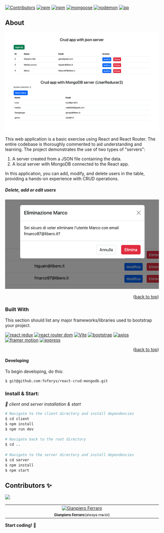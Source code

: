 
<!-- 
    https://img.shields.io/badge/npm-v10.5.0-blue?logo=npm
    Il badge che hai menzionato segue una struttura specifica definita da Shields.io per creare badge personalizzati con testo, colore e logo. Ecco una spiegazione dettagliata della struttura utilizzata per creare badge come quello per React e Vite:
    https://img.shields.io/badge/<label>-<message>-<color>?logo=<logo>
    Componenti del Badge:
Base URL:

https://img.shields.io/badge/
Label:

È il testo a sinistra del badge. Nel tuo esempio, react è il label.
Message:

È il testo a destra del badge. Nel tuo esempio, vite è il message.
Color:

È il colore di sfondo del badge. Nel tuo esempio, blue è il colore scelto.
Logo:

È il logo che appare a sinistra del badge. Nel tuo esempio, react è il logo che rappresenta React. Il parametro logo= è opzionale e può essere omesso se non si desidera un logo.
Esempio Spiegato:
Il tuo badge specifico per React e Vite ha la seguente struttura:

plaintext
Copia codice
https://img.shields.io/badge/react-vite-blue?logo=react
Label: react
Message: vite
Color: blue
Logo: react
Questo URL genera un badge con il testo "react" a sinistra, "vite" a destra, un colore di sfondo blu e il logo di React.
 -->
[![Contributors](https://img.shields.io/badge/contributors-1-46CC12)](#contributors-)
[![npm](https://img.shields.io/badge/npm-v10.5.0-5FA04E?logo=npm)](https://www.npmjs.com/)
[![npm](https://img.shields.io/badge/nodeJs-v21.7.2-5FA04E?logo=nodedotjs)](https://nodejs.org/en)
[![mongoose](https://img.shields.io/badge/mongoose-v8.4.1-880000?logo=mongoose&logoColor=880000&labelColor=515151)](https://www.npmjs.com/package/mongoose)
[![nodemon](https://img.shields.io/badge/nodemon-v3.1.3-76D04B?logo=nodemon)](https://www.npmjs.com/package/nodemon)
[![pp](https://img.shields.io/badge/Buy_me_a_coffee-3775A9?logo=paypal)](https://www.paypal.com/paypalme/foferys)

## About
![screenshot](./home.png)

This web application is a basic exercise using React and React Router. The entire codebase is thoroughly commented to aid understanding and learning. The project demonstrates the use of two types of "servers":

1. A server created from a JSON file containing the data.
2. A local server with MongoDB connected to the React app.

In this application, you can add, modify, and delete users in the table, providing a hands-on experience with CRUD operations.
##### Delete, add or edit users
![screenshot](./del.png)

<p align="right">(<a href="#-about">back to top</a>)</p>


### Built With

This section should list any major frameworks/libraries used to bootstrap your project.

[![react redux](https://img.shields.io/badge/React_Redux-20232A?style=for-the-badge&logo=redux&logoColor=61DAFB)](https://reactjs.org/)
[![react router dom](https://img.shields.io/badge/React_Router-gray?style=for-the-badge&logo=reactRouter&logoColor=CA4245)](https://reactrouter.com/en/main)
[![Vite](https://img.shields.io/badge/Vite-646CFF?style=for-the-badge&logo=vite&logoColor=white)](https://vitejs.dev/)
[![bootstrap](https://img.shields.io/badge/Bootstrap-563D7C?style=for-the-badge&logo=bootstrap&logoColor=white)](https://getbootstrap.com)
[![axios](https://img.shields.io/badge/Axios-5A29E4?style=for-the-badge&logo=axios&logoColor=white)](https://www.npmjs.com/package/axios)
[![framer motion](https://img.shields.io/badge/Framer_motion-^11.2.10-5FA04E?style=for-the-badge)](https://www.npmjs.com/package/framer-motion)
[![express](https://img.shields.io/badge/express-^4.19.2-5FA04E?style=for-the-badge)](https://www.npmjs.com/package/express)


<p align="right">(<a href="#readme-top">back to top</a>)</p>



#### Developing
To begin developing, do this:

```bash
$ git@github.com:foferys/react-crud-mongodb.git
```

### Install & Start:
_👀 client and server installation & start_
```bash
# Navigate to the client directory and install dependencies
$ cd client
$ npm install
$ npm run dev

# Navigate back to the root directory
$ cd ..

# Navigate to the server directory and install dependencies
$ cd server
$ npm install
$ npm start
```

## Contributors ✨ 
[![](https://img.shields.io/badge/contributors-1-46CC12)](# "Contributors")

<!-- Thanks goes to these wonderful people -->

<!-- prettier-ignore-start -->
<!-- markdownlint-disable -->
<table>
  <tbody>
    <tr>
      <td align="center" valign="top" width="14.28%"><a href="https://github.com/gianpieroferraro"><img src="https://avatars.githubusercontent.com/u/123701797?v=4" width="100px;" alt="Gianpiero Ferraro"/><br /><sub><b>Gianpiero Ferraro</b>(always me lol)</sub></a><br />
      </td>
    </tr>
</tbody>
</table>


**Start coding!** 🎉


